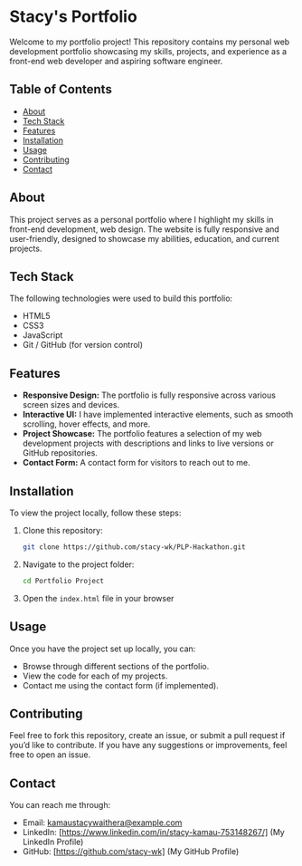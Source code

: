 # Stacy's Portfolio

Welcome to my portfolio project! This repository contains my personal web development portfolio showcasing my skills, projects, and experience as a front-end web developer and aspiring software engineer.

## Table of Contents

- [About](#about)
- [Tech Stack](#tech-stack)
- [Features](#features)
- [Installation](#installation)
- [Usage](#usage)
- [Contributing](#contributing)
- [Contact](#contact)

## About

This project serves as a personal portfolio where I highlight my skills in front-end development, web design. The website is fully responsive and user-friendly, designed to showcase my abilities, education, and current projects.

## Tech Stack

The following technologies were used to build this portfolio:

- HTML5
- CSS3
- JavaScript
- Git / GitHub (for version control)

## Features

- **Responsive Design:** The portfolio is fully responsive across various screen sizes and devices.
- **Interactive UI:** I have implemented interactive elements, such as smooth scrolling, hover effects, and more.
- **Project Showcase:** The portfolio features a selection of my web development projects with descriptions and links to live versions or GitHub repositories.
- **Contact Form:** A contact form for visitors to reach out to me.

## Installation

To view the project locally, follow these steps:

1.  Clone this repository:

    ```bash
    git clone https://github.com/stacy-wk/PLP-Hackathon.git
    ```

2.  Navigate to the project folder:

    ```bash
    cd Portfolio Project
    ```

3.  Open the `index.html` file in your browser

## Usage

Once you have the project set up locally, you can:

- Browse through different sections of the portfolio.
- View the code for each of my projects.
- Contact me using the contact form (if implemented).

## Contributing

Feel free to fork this repository, create an issue, or submit a pull request if you’d like to contribute. If you have any suggestions or improvements, feel free to open an issue.

## Contact

You can reach me through:

-   Email: kamaustacywaithera@example.com
-   LinkedIn: [https://www.linkedin.com/in/stacy-kamau-753148267/] (My LinkedIn Profile)
-   GitHub: [https://github.com/stacy-wk] (My GitHub Profile)









